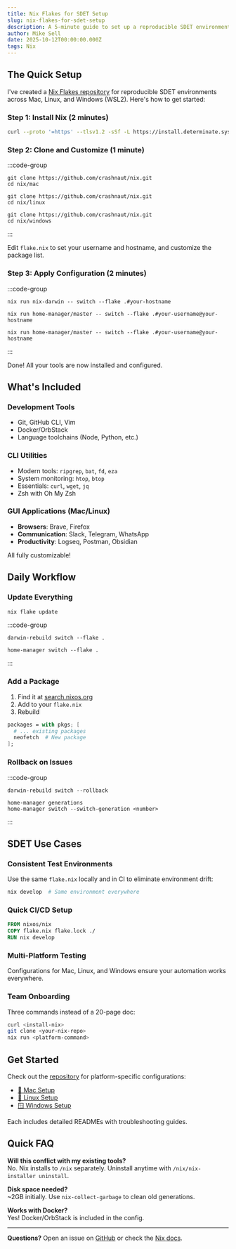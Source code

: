 ```yaml
---
title: Nix Flakes for SDET Setup
slug: nix-flakes-for-sdet-setup
description: A 5-minute guide to set up a reproducible SDET environment using Nix Flakes across Mac, Linux, and Windows.
author: Mike Sell
date: 2025-10-12T00:00:00.000Z
tags: Nix
---
```


## The Quick Setup

I've created a [Nix Flakes repository](https://github.com/crashnaut/nix) for reproducible SDET environments across Mac, Linux, and Windows (WSL2). Here's how to get started:

### Step 1: Install Nix (2 minutes)

```bash
curl --proto '=https' --tlsv1.2 -sSf -L https://install.determinate.systems/nix | sh -s -- install
```

### Step 2: Clone and Customize (1 minute)

:::code-group
```bash[title=macOS]
git clone https://github.com/crashnaut/nix.git
cd nix/mac
```

```bash[title=Linux]
git clone https://github.com/crashnaut/nix.git
cd nix/linux
```

```bash[title=Windows (WSL2)]
git clone https://github.com/crashnaut/nix.git
cd nix/windows
```
:::

Edit `flake.nix` to set your username and hostname, and customize the package list.

### Step 3: Apply Configuration (2 minutes)

:::code-group
```bash[title=macOS]
nix run nix-darwin -- switch --flake .#your-hostname
```

```bash[title=Linux]
nix run home-manager/master -- switch --flake .#your-username@your-hostname
```

```bash[title=Windows (WSL2)]
nix run home-manager/master -- switch --flake .#your-username@your-hostname
```
:::

Done! All your tools are now installed and configured.

## What's Included

### Development Tools
- Git, GitHub CLI, Vim
- Docker/OrbStack
- Language toolchains (Node, Python, etc.)

### CLI Utilities
- Modern tools: `ripgrep`, `bat`, `fd`, `eza`
- System monitoring: `htop`, `btop`
- Essentials: `curl`, `wget`, `jq`
- Zsh with Oh My Zsh

### GUI Applications (Mac/Linux)
- **Browsers**: Brave, Firefox
- **Communication**: Slack, Telegram, WhatsApp
- **Productivity**: Logseq, Postman, Obsidian

All fully customizable!

## Daily Workflow

### Update Everything

```bash
nix flake update
```

:::code-group
```bash[title=macOS]
darwin-rebuild switch --flake .
```

```bash[title=Linux/Windows]
home-manager switch --flake .
```
:::

### Add a Package

1. Find it at [search.nixos.org](https://search.nixos.org)
2. Add to your `flake.nix`
3. Rebuild

```nix
packages = with pkgs; [
  # ... existing packages
  neofetch  # New package
];
```

### Rollback on Issues

:::code-group
```bash[title=macOS]
darwin-rebuild switch --rollback
```

```bash[title=Linux/Windows]
home-manager generations
home-manager switch --switch-generation <number>
```
:::

## SDET Use Cases

### Consistent Test Environments

Use the same `flake.nix` locally and in CI to eliminate environment drift:

```bash
nix develop  # Same environment everywhere
```

### Quick CI/CD Setup

```dockerfile
FROM nixos/nix
COPY flake.nix flake.lock ./
RUN nix develop
```

### Multi-Platform Testing

Configurations for Mac, Linux, and Windows ensure your automation works everywhere.

### Team Onboarding

Three commands instead of a 20-page doc:

```bash
curl <install-nix>
git clone <your-nix-repo>
nix run <platform-command>
```

## Get Started

Check out the [repository](https://github.com/crashnaut/nix) for platform-specific configurations:

- [🍎 Mac Setup](https://github.com/crashnaut/nix/tree/main/mac)
- [🐧 Linux Setup](https://github.com/crashnaut/nix/tree/main/linux)
- [🪟 Windows Setup](https://github.com/crashnaut/nix/tree/main/windows)

Each includes detailed READMEs with troubleshooting guides.

## Quick FAQ

**Will this conflict with my existing tools?**  
No. Nix installs to `/nix` separately. Uninstall anytime with `/nix/nix-installer uninstall`.

**Disk space needed?**  
~2GB initially. Use `nix-collect-garbage` to clean old generations.

**Works with Docker?**  
Yes! Docker/OrbStack is included in the config.

---

**Questions?** Open an issue on [GitHub](https://github.com/crashnaut/nix) or check the [Nix docs](https://nixos.org/manual/nix/stable/).

